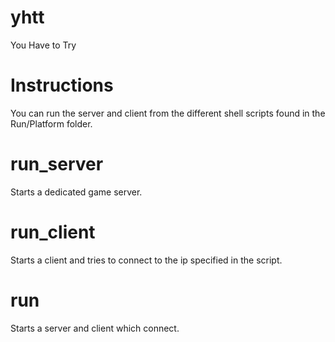 yhtt
====

You Have to Try


Instructions
============

You can run the server and client from the different shell scripts found in the Run/Platform folder.  


run_server 
============

Starts a dedicated game server.


run_client
============

Starts a client and tries to connect to the ip specified in the script.


run
============

Starts a server and client which connect.
